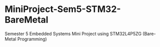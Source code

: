 # MiniProject-Sem5-STM32-BareMetal
Semester 5 Embedded Systems Mini Project using STM32L4P5ZG (Bare-Metal Programming)
